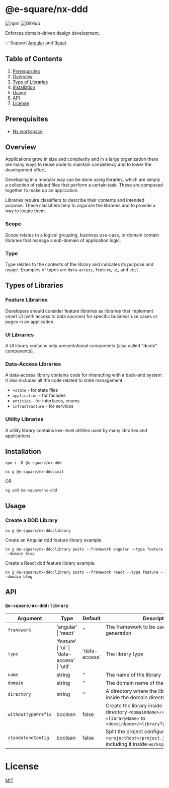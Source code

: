 # @e-square/nx-ddd

![npm](https://img.shields.io/npm/v/@e-square/nx-ddd)
![GitHub](https://img.shields.io/github/license/e-square-io/nx-plugins)

Enforces domain-driven design development.

✅ Support [Angular](https://angular.io) and [React](https://reactjs.org)

## Table of Contents

1. [Prerequisites](#prerequisites)
1. [Overview](#overview)
1. [Type of Libraries](#types-of-libraries)
1. [Installation](#installation)
1. [Usage](#usage)
1. [API](#api)
1. [License](#license)

## Prerequisites

- [Nx workspace](https://nx.dev)

## Overview

Applications grow in size and complexity and in a large organization there are many ways to reuse code to maintain consistency and to lower the development effort.

Developing in a modular way can be done using libraries, which are simply a collection of related files that perform a certain task. These are composed together to make up an application.

Libraries require classifiers to describe their contents and intended purpose. These classifiers help to organize the libraries and to provide a way to locate them.

### Scope

Scope relates to a logical grouping, business use-case, or domain contain libraries that manage a sub-domain of application logic.

### Type

Type relates to the contents of the library and indicates its purpose and usage. Examples of types are `data-access`, `feature`, `ui`, and `util`.

## Types of Libraries

### Feature Libraries

Developers should consider feature libraries as libraries that implement smart UI (with access to data sources) for specific business use cases or pages in an application.

### UI Libraries

A UI library contains only presentational components (also called "dumb" components).

### Data-Access Libraries

A data-access library contains code for interacting with a back-end system. It also includes all the code related to state management.

- `+state` - for state files
- `application` - for facades
- `entities` - for interfaces, enums
- `infrastructure` - for services

### Utility Libraries

A utility library contains low-level utilities used by many libraries and applications.

## Installation

```shell
npm i -D @e-square/nx-ddd

nx g @e-square/nx-ddd:init
```

OR

```shell
ng add @e-square/nx-ddd
```

## Usage

### Create a DDD Library

```shell
nx g @e-square/nx-ddd:library
```

Create an Angular ddd feature library example.

```shell
nx g @e-square/nx-ddd:library posts --framework angular --type feature --domain blog
```

Create a React ddd feature library example.

```shell
nx g @e-square/nx-ddd:library posts --framework react --type feature --domain blog
```

## API

### `@e-square/nx-ddd:library`

| Argument            | Type                                                     | Default       | Description                                                                                                                               |
|---------------------|----------------------------------------------------------|---------------|-------------------------------------------------------------------------------------------------------------------------------------------|
| `framework`         | 'angular' &#124; 'react'                                 | ''            | The framework to be used for library generation                                                                                           |
| `type`              | 'feature' &#124; 'ui' &#124; 'data-access' &#124; 'util' | 'data-access' | The library type                                                                                                                          |
| `name`              | string                                                   | ''            | The name of the library                                                                                                                   |
| `domain`            | string                                                   | ''            | The domain name of the library                                                                                                            |
| `directory`         | string                                                   | ''            | A directory where the library is placed inside the domain directory                                                                       |
| `withoutTypePrefix` | boolean                                                  | false         | Create the library inside library type directory `<domainName>/<libraryType>-<libraryName>` to `<domainName>/<libraryType>/<libraryName>` |
| `standaloneConfig`  | boolean                                                  | false         | Split the project configuration into `<projectRoot>/project.json` rather than including it inside `workspace.json`                        |

# License

[MIT](../../LICENSE)
